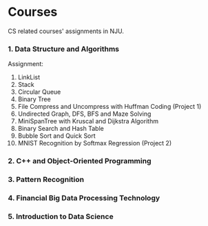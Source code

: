 # Courses
CS related courses' assignments in NJU.  
### 1. Data Structure and Algorithms  
Assignment:  
1. LinkList
2. Stack
3. Circular Queue
4. Binary Tree
5. File Compress and Uncompress with Huffman Coding (Project 1)
6. Undirected Graph, DFS, BFS and Maze Solving
7. MiniSpanTree with Kruscal and Dijkstra Algorithm
8. Binary Search and Hash Table
9. Bubble Sort and Quick Sort
10. MNIST Recognition by Softmax Regression (Project 2)
### 2. C++ and Object-Oriented Programming  
### 3. Pattern Recognition  
### 4. Financial Big Data Processing Technology  
### 5. Introduction to Data Science
